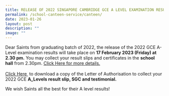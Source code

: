 ```yaml
---
title: RELEASE OF 2022 SINGAPORE CAMBRIDGE GCE A LEVEL EXAMINATION RESULTS
permalink: /school-canteen-service/canteen/
date: 2023-01-26
layout: post
description: ""
image: ""
---
```

Dear Saints from graduating batch of 2022, the release of the 2022 GCE A-Level examination results will take place on&nbsp;**17&nbsp;February 2023&nbsp;(Friday) at 2.30 pm.**&nbsp;You may collect your result slips and certificates in the&nbsp;**school hall**&nbsp;from 2.30pm. <a href="/files/2023/letter_to_graduating_saints.pdf" target="_blank" rel="noopener">Click Here for more details.</a> <br><br>
<a href="/files/2023/Letter_of_Authorisation_Collect_A_level_Result_2023.pdf" target="_blank" rel="noopener">Click Here </a> &nbsp;to download a copy of the&nbsp;Letter of Authorisation to collect your 2022 GCE **A_Levels result slip, SGC and testimonial.** 


We wish Saints all the best for their A level results!